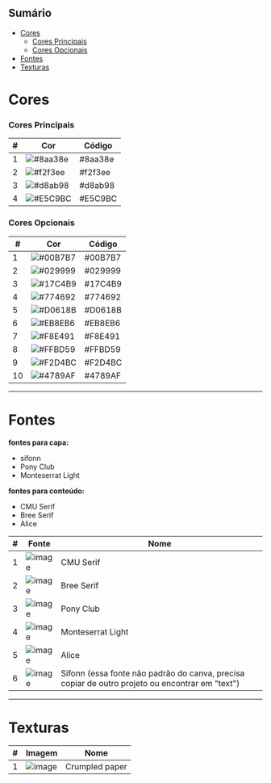 
## Sumário
- [Cores](#cores)
	- [Cores Principais](#cores-principais)
	- [Cores Opcionais](#cores-opcionais)
- [Fontes](#fontes)
- [Texturas](#texturas)

# Cores

### Cores Principais

| # | Cor | Código |
|---|-----|--------|
| 1 | ![#8aa38e](https://user-images.githubusercontent.com/57373602/126852300-a804b257-a207-4a8f-8329-ad34c4a7f441.png) | #8aa38e |
| 2 | ![#f2f3ee](https://user-images.githubusercontent.com/57373602/126852317-f0068690-eccc-4ee1-8d1a-5dc7300da3df.png) | #f2f3ee |
| 3 | ![#d8ab98](https://user-images.githubusercontent.com/57373602/126852346-cf711873-6cda-4be4-901f-6da84ea29e26.png) | #d8ab98 |
| 4 | ![#E5C9BC](https://user-images.githubusercontent.com/57373602/126852372-e9aaec43-b1f6-4733-a185-27db404246ca.png) | #E5C9BC |

### Cores Opcionais

| # | Cor | Código |
|---|-----|--------|
| 1 | ![#00B7B7](https://user-images.githubusercontent.com/57373602/126238324-15d93b9d-2496-4bc8-9075-27c487f7e894.png) | #00B7B7 |
| 2 | ![#029999](https://user-images.githubusercontent.com/57373602/126238494-260f8a1d-23de-4f19-82f5-85c5b236903e.png) | #029999 |
| 3 | ![#17C4B9](https://user-images.githubusercontent.com/57373602/126241504-157b959d-fd1e-42de-89f9-35a4994c8ad6.png) | #17C4B9 |
| 4 | ![#774692](https://user-images.githubusercontent.com/57373602/126238411-16ab142c-4175-4cd4-ada4-62c0da1529d4.png) | #774692 |
| 5 | ![#D0618B](https://user-images.githubusercontent.com/57373602/126238550-eb48f356-112a-410d-833b-ccd95f83d209.png) | #D0618B |
| 6 | ![#EB8EB6](https://user-images.githubusercontent.com/57373602/126240831-89f605dd-96f2-4a5b-a82c-5ac1670c055a.png) | #EB8EB6 |
| 7 | ![#F8E491](https://user-images.githubusercontent.com/57373602/126241303-c3b7a8d1-2dfb-4110-a762-ca7ff4f6a8e2.png) | #F8E491 |
| 8 | ![#FFBD59](https://user-images.githubusercontent.com/57373602/126241593-6ca41683-e8bd-463b-8779-c3fc59cd4de3.png) | #FFBD59 |
| 9 | ![#F2D4BC](https://user-images.githubusercontent.com/57373602/126244395-6ae91b31-40f6-4fd4-ad4e-19871775b979.png) | #F2D4BC |
| 10 | ![#4789AF](https://user-images.githubusercontent.com/57373602/126241394-9b9d6698-a5b0-4e0c-b819-a2883aa9dcc9.png) | #4789AF |

----
# Fontes

**fontes para capa:**
- sifonn
- Pony Club
- Monteserrat Light


**fontes para conteúdo:**
- CMU Serif
- Bree Serif
- Alice

| # | Fonte | Nome |
|---|---|---|
| 1 | ![image](https://user-images.githubusercontent.com/57373602/126242103-7c64a3ca-f045-4700-b1d8-a896829e6f2c.png) | CMU Serif |
| 2 |![image](https://user-images.githubusercontent.com/57373602/126242437-4c6ec356-6996-4d7e-8955-262782bbf36c.png) | Bree Serif |
| 3 | ![image](https://user-images.githubusercontent.com/57373602/126246568-cd2a0378-c50f-4608-bbc0-cc41c63e5872.png) | Pony Club |
| 4 | ![image](https://user-images.githubusercontent.com/57373602/126246630-3a86e131-b11b-429c-96ee-aca85f5109cc.png) | Monteserrat Light |
| 5 | ![image](https://user-images.githubusercontent.com/57373602/126851703-015c4985-58b7-4efa-9d84-3c623d8ff97a.png) | Alice |
| 6 | ![image](https://user-images.githubusercontent.com/57373602/126851921-625de1f1-d388-425c-b19f-f66d601dea0b.png) | Sifonn (essa fonte não padrão do canva, precisa copiar de outro projeto ou encontrar em "text") |


----
# Texturas


| # | Imagem | Nome |
|---|----|----|
| 1 | ![image](https://user-images.githubusercontent.com/57373602/126246752-b00fd328-97f4-422f-86da-d78f61eb3f80.png) | Crumpled paper |
